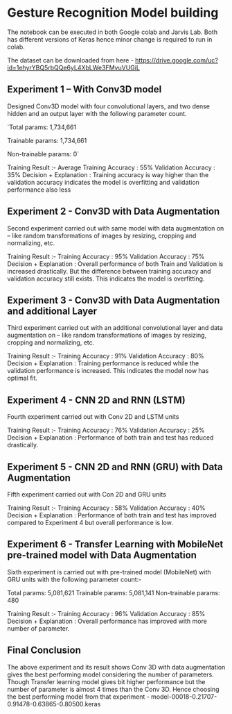 # Gesture Recognition Model building

The notebook can be executed in both Google colab and Jarvis Lab. Both has different versions of Keras hence minor change is required to run in colab.

The dataset can be downloaded from here - https://drive.google.com/uc?id=1ehyrYBQ5rbQQe6yL4XbLWe3FMvuVUGiL


## Experiment 1 – With Conv3D model
Designed Conv3D model with four convolutional layers, and two dense hidden and an output layer with the following parameter count.

`Total params: 1,734,661

Trainable params: 1,734,661

Non-trainable params: 0`

Training Result :- Average Training Accuracy : 55%     Validation Accuracy : 35%
Decision + Explanation : Training accuracy is way higher than the validation accuracy indicates the model is overfitting and validation performance also less

## Experiment 2 - Conv3D  with Data Augmentation
Second experiment carried out with same model with data augmentation on – like random transformations of images by resizing, cropping and normalizing, etc.

Training Result :-  Training Accuracy : 95%     Validation Accuracy : 75%
Decision + Explanation : Overall performance of both Train and Validation is increased drastically. But the  difference between training accuracy and validation accuracy still exists. This indicates the model is overfitting.

## Experiment 3 - Conv3D with Data Augmentation and additional Layer

Third experiment carried out with an additional convolutional layer and data augmentation on – like random transformations of images by resizing, cropping and normalizing, etc.

Training Result :-  Training Accuracy : 91%     Validation Accuracy : 80%
Decision + Explanation :  Training performance is reduced while the validation performance is increased. This  indicates the model now has optimal fit. 


## Experiment 4 - CNN 2D and RNN (LSTM) 
Fourth experiment carried out with Conv 2D and LSTM units

Training Result :-  Training Accuracy : 76%     Validation Accuracy : 25%
Decision + Explanation :  Performance of both train and test has reduced drastically.

## Experiment 5 - CNN 2D and RNN (GRU) with Data Augmentation
Fifth experiment carried out with Con 2D and GRU units 

Training Result :-  Training Accuracy : 58%     Validation Accuracy : 40%
Decision + Explanation :  Performance of both train and test has improved compared to Experiment 4 but overall performance is low.

## Experiment 6 - Transfer Learning with MobileNet pre-trained model with Data Augmentation
Sixth experiment is carried out with pre-trained model (MobileNet) with GRU units with the following parameter count:-

Total params: 5,081,621
Trainable params: 5,081,141
Non-trainable params: 480

Training Result :-  Training Accuracy : 96%     Validation Accuracy : 85%
Decision + Explanation :  Overall performance has improved with more number of parameter.

## Final Conclusion
The above experiment and its result shows Conv 3D with data augmentation gives the best performing model considering the number of parameters. Though Transfer learning model gives bit higher performance but the number of parameter is almost 4 times than the Conv 3D.
Hence choosing the best performing model from that experiment - model-00018-0.21707-0.91478-0.63865-0.80500.keras


